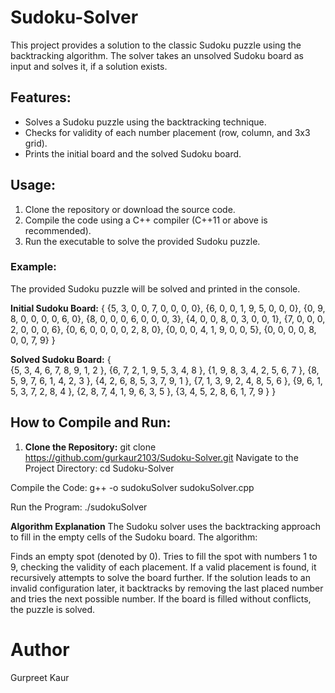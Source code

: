 # Sudoku-Solver
This project provides a solution to the classic Sudoku puzzle using the backtracking algorithm. The solver takes an unsolved Sudoku board as input and solves it, if a solution exists.

## Features:
- Solves a Sudoku puzzle using the backtracking technique.
- Checks for validity of each number placement (row, column, and 3x3 grid).
- Prints the initial board and the solved Sudoku board.

## Usage:
1. Clone the repository or download the source code.
2. Compile the code using a C++ compiler (C++11 or above is recommended).
3. Run the executable to solve the provided Sudoku puzzle.

### Example:
The provided Sudoku puzzle will be solved and printed in the console.

**Initial Sudoku Board:**
{
        {5, 3, 0, 0, 7, 0, 0, 0, 0},
        {6, 0, 0, 1, 9, 5, 0, 0, 0},
        {0, 9, 8, 0, 0, 0, 0, 6, 0},
        {8, 0, 0, 0, 6, 0, 0, 0, 3},
        {4, 0, 0, 8, 0, 3, 0, 0, 1},
        {7, 0, 0, 0, 2, 0, 0, 0, 6},
        {0, 6, 0, 0, 0, 0, 2, 8, 0},
        {0, 0, 0, 4, 1, 9, 0, 0, 5},
        {0, 0, 0, 0, 8, 0, 0, 7, 9}
    }

**Solved Sudoku Board:**
{  
    {5, 3, 4, 6, 7, 8, 9, 1, 2 },
    {6, 7, 2, 1, 9, 5, 3, 4, 8 },
    {1, 9, 8, 3, 4, 2, 5, 6, 7 },
    {8, 5, 9, 7, 6, 1, 4, 2, 3 },
    {4, 2, 6, 8, 5, 3, 7, 9, 1 },
    {7, 1, 3, 9, 2, 4, 8, 5, 6 },
    {9, 6, 1, 5, 3, 7, 2, 8, 4 },
    {2, 8, 7, 4, 1, 9, 6, 3, 5 },
    {3, 4, 5, 2, 8, 6, 1, 7, 9 }
  }
## How to Compile and Run:

1. **Clone the Repository:**
   git clone https://github.com/gurkaur2103/Sudoku-Solver.git
Navigate to the Project Directory:
cd Sudoku-Solver

Compile the Code:
g++ -o sudokuSolver sudokuSolver.cpp

Run the Program:
./sudokuSolver

**Algorithm Explanation**
The Sudoku solver uses the backtracking approach to fill in the empty cells of the Sudoku board. The algorithm:

Finds an empty spot (denoted by 0).
Tries to fill the spot with numbers 1 to 9, checking the validity of each placement.
If a valid placement is found, it recursively attempts to solve the board further.
If the solution leads to an invalid configuration later, it backtracks by removing the last placed number and tries the next possible number.
If the board is filled without conflicts, the puzzle is solved.

# Author
Gurpreet Kaur
